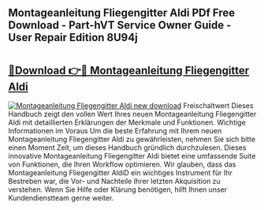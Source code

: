 ## Montageanleitung Fliegengitter Aldi PDf Free Download - Part-hVT Service Owner Guide - User Repair Edition 8U94j

# <h2><a href="http://df8470.blite.top/?on=Montageanleitung+Fliegengitter+Aldi">🔗Download 👉🔴 Montageanleitung Fliegengitter Aldi</a></h2>

[![Montageanleitung Fliegengitter Aldi new download](https://i.imgur.com/lujVjoI.png)](http://df8470.blite.top/?on=Montageanleitung+Fliegengitter+Aldi)
Freischaltwert Dieses Handbuch zeigt den vollen Wert Ihres neuen Montageanleitung Fliegengitter Aldi mit detaillierten Erklärungen der Merkmale und Funktionen. Wichtige Informationen im Voraus Um die beste Erfahrung mit Ihrem neuen Montageanleitung Fliegengitter Aldi zu gewährleisten, nehmen Sie sich bitte einen Moment Zeit, um dieses Handbuch gründlich durchzulesen. Dieses innovative Montageanleitung Fliegengitter Aldi bietet eine umfassende Suite von Funktionen, die Ihren Workflow optimieren. Wir glauben, dass das Montageanleitung Fliegengitter AldiD ein wichtiges Instrument für Ihr Bestreben war, die Vor- und Nachteile Ihrer letzten Akquisition zu verstehen. Wenn Sie Hilfe oder Klärung benötigen, hilft Ihnen unser Kundendienstteam gerne weiter.
